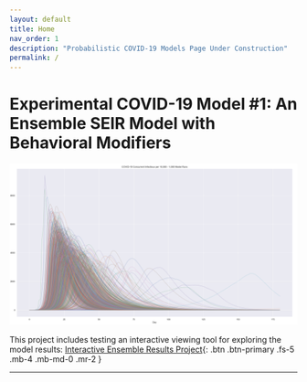 ```yaml
---
layout: default
title: Home
nav_order: 1
description: "Probabilistic COVID-19 Models Page Under Construction"
permalink: /
---
```


# Experimental COVID-19 Model #1: An Ensemble SEIR Model with Behavioral Modifiers
![Example 1000 member ensemble model for infectious persons per 10,000](figures/all_models_concurrent_infectious_per_10_000_front_page.png)


This project includes testing an interactive viewing tool for exploring the model results:
[Interactive Ensemble Results Project](https://mybinder.org/v2/gh/mwmckenzie/COVID_19_Ensemble_Results_Viewer/master?filepath=index.ipynb){: .btn .btn-primary .fs-5 .mb-4 .mb-md-0 .mr-2 }

---
